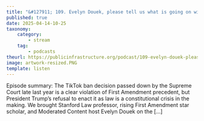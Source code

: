 ```yaml
---
title: "&#127911; 109. Evelyn Douek, please tell us what is going on with the First Amendment and social media"
published: true
date: 2025-04-14-10-25
taxonomy:
    category:
        - stream
    tag:
        - podcasts
theurl: https://publicinfrastructure.org/podcast/109-evelyn-douek-please-tell-us-what-is-going-on-with-the-first-amendment-and-social-media/
image: artwork-resized.PNG
template: listen
---
```


Episode summary: The TikTok ban decision passed down by the Supreme Court late last year is a clear violation of First Amendment precedent, but President Trump&rsquo;s refusal to enact it as law is a constitutional crisis in the making. We brought Stanford Law professor, rising First Amendment star scholar, and Moderated Content host Evelyn Douek on the [&hellip;]
